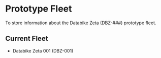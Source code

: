 # Prototype Fleet

To store information about the Databike Zeta (DBZ-###) prototype fleet. 

## Current Fleet

- Databike Zeta 001 (DBZ-001)
